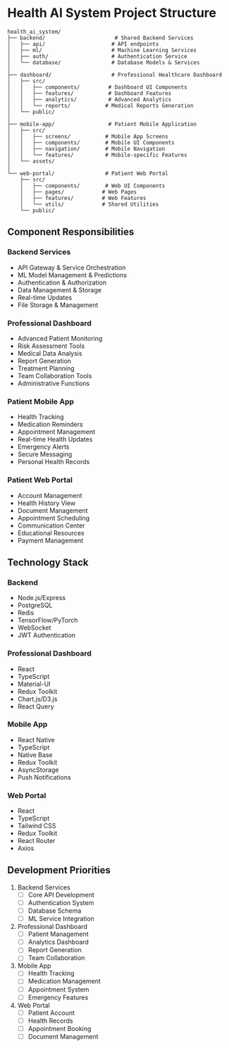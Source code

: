 # Health AI System Project Structure

```
health_ai_system/
├── backend/                      # Shared Backend Services
│   ├── api/                     # API endpoints
│   ├── ml/                      # Machine Learning Services
│   ├── auth/                    # Authentication Service
│   └── database/                # Database Models & Services
│
├── dashboard/                   # Professional Healthcare Dashboard
│   ├── src/
│   │   ├── components/         # Dashboard UI Components
│   │   ├── features/           # Dashboard Features
│   │   ├── analytics/          # Advanced Analytics
│   │   └── reports/           # Medical Reports Generation
│   └── public/
│
├── mobile-app/                 # Patient Mobile Application
│   ├── src/
│   │   ├── screens/           # Mobile App Screens
│   │   ├── components/        # Mobile UI Components
│   │   ├── navigation/        # Mobile Navigation
│   │   └── features/          # Mobile-specific Features
│   └── assets/
│
└── web-portal/                # Patient Web Portal
    ├── src/
    │   ├── components/        # Web UI Components
    │   ├── pages/            # Web Pages
    │   ├── features/         # Web Features
    │   └── utils/            # Shared Utilities
    └── public/
```

## Component Responsibilities

### Backend Services
- API Gateway & Service Orchestration
- ML Model Management & Predictions
- Authentication & Authorization
- Data Management & Storage
- Real-time Updates
- File Storage & Management

### Professional Dashboard
- Advanced Patient Monitoring
- Risk Assessment Tools
- Medical Data Analysis
- Report Generation
- Treatment Planning
- Team Collaboration Tools
- Administrative Functions

### Patient Mobile App
- Health Tracking
- Medication Reminders
- Appointment Management
- Real-time Health Updates
- Emergency Alerts
- Secure Messaging
- Personal Health Records

### Patient Web Portal
- Account Management
- Health History View
- Document Management
- Appointment Scheduling
- Communication Center
- Educational Resources
- Payment Management

## Technology Stack

### Backend
- Node.js/Express
- PostgreSQL
- Redis
- TensorFlow/PyTorch
- WebSocket
- JWT Authentication

### Professional Dashboard
- React
- TypeScript
- Material-UI
- Redux Toolkit
- Chart.js/D3.js
- React Query

### Mobile App
- React Native
- TypeScript
- Native Base
- Redux Toolkit
- AsyncStorage
- Push Notifications

### Web Portal
- React
- TypeScript
- Tailwind CSS
- Redux Toolkit
- React Router
- Axios

## Development Priorities

1. Backend Services
   - [ ] Core API Development
   - [ ] Authentication System
   - [ ] Database Schema
   - [ ] ML Service Integration

2. Professional Dashboard
   - [ ] Patient Management
   - [ ] Analytics Dashboard
   - [ ] Report Generation
   - [ ] Team Collaboration

3. Mobile App
   - [ ] Health Tracking
   - [ ] Medication Management
   - [ ] Appointment System
   - [ ] Emergency Features

4. Web Portal
   - [ ] Patient Account
   - [ ] Health Records
   - [ ] Appointment Booking
   - [ ] Document Management
